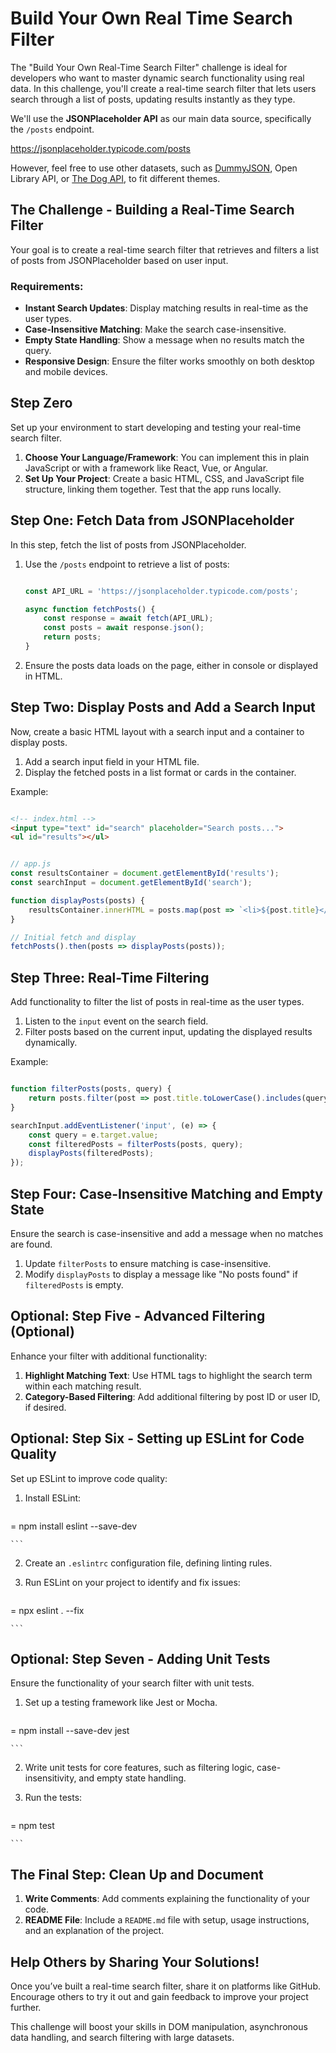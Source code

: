 # Build Your Own Real Time Search Filter 

The "Build Your Own Real-Time Search Filter" challenge is ideal for developers who want to master dynamic search functionality using real data. In this challenge, you'll create a real-time search filter that lets users search through a list of posts, updating results instantly as they type.

We'll use the **JSONPlaceholder API** as our main data source, specifically the `/posts` endpoint. 

https://jsonplaceholder.typicode.com/posts

However, feel free to use other datasets, such as [DummyJSON](https://dummyjson.com/), Open Library API, or [The Dog API](https://thedogapi.com/), to fit different themes.

## The Challenge - Building a Real-Time Search Filter

Your goal is to create a real-time search filter that retrieves and filters a list of posts from JSONPlaceholder based on user input.

### Requirements:

- **Instant Search Updates**: Display matching results in real-time as the user types.
- **Case-Insensitive Matching**: Make the search case-insensitive.
- **Empty State Handling**: Show a message when no results match the query.
- **Responsive Design**: Ensure the filter works smoothly on both desktop and mobile devices.


## Step Zero

Set up your environment to start developing and testing your real-time search filter.

1. **Choose Your Language/Framework**: You can implement this in plain JavaScript or with a framework like React, Vue, or Angular.
2. **Set Up Your Project**: Create a basic HTML, CSS, and JavaScript file structure, linking them together. Test that the app runs locally.

## Step One: Fetch Data from JSONPlaceholder

In this step, fetch the list of posts from JSONPlaceholder.

1. Use the `/posts` endpoint to retrieve a list of posts:
    
    ```jsx

    const API_URL = 'https://jsonplaceholder.typicode.com/posts';
    
    async function fetchPosts() {
        const response = await fetch(API_URL);
        const posts = await response.json();
        return posts;
    }
    
    ```
    
2. Ensure the posts data loads on the page, either in console or displayed in HTML.



## Step Two: Display Posts and Add a Search Input

Now, create a basic HTML layout with a search input and a container to display posts.

1. Add a search input field in your HTML file.
2. Display the fetched posts in a list format or cards in the container.

Example:

```html

<!-- index.html -->
<input type="text" id="search" placeholder="Search posts...">
<ul id="results"></ul>

```

```jsx

// app.js
const resultsContainer = document.getElementById('results');
const searchInput = document.getElementById('search');

function displayPosts(posts) {
    resultsContainer.innerHTML = posts.map(post => `<li>${post.title}</li>`).join('');
}

// Initial fetch and display
fetchPosts().then(posts => displayPosts(posts));

```



## Step Three: Real-Time Filtering

Add functionality to filter the list of posts in real-time as the user types.

1. Listen to the `input` event on the search field.
2. Filter posts based on the current input, updating the displayed results dynamically.

Example:

```jsx

function filterPosts(posts, query) {
    return posts.filter(post => post.title.toLowerCase().includes(query.toLowerCase()));
}

searchInput.addEventListener('input', (e) => {
    const query = e.target.value;
    const filteredPosts = filterPosts(posts, query);
    displayPosts(filteredPosts);
});

```



## Step Four: Case-Insensitive Matching and Empty State

Ensure the search is case-insensitive and add a message when no matches are found.

1. Update `filterPosts` to ensure matching is case-insensitive.
2. Modify `displayPosts` to display a message like "No posts found" if `filteredPosts` is empty.



## Optional: Step Five - Advanced Filtering (Optional)

Enhance your filter with additional functionality:

1. **Highlight Matching Text**: Use HTML tags to highlight the search term within each matching result.
2. **Category-Based Filtering**: Add additional filtering by post ID or user ID, if desired.



## Optional: Step Six - Setting up ESLint for Code Quality

Set up ESLint to improve code quality:

1. Install ESLint:
    
    ```bash
=
    npm install eslint --save-dev
    
    ```
    
2. Create an `.eslintrc` configuration file, defining linting rules.
3. Run ESLint on your project to identify and fix issues:
    
    ```bash
=
    npx eslint . --fix
    
    ```
    

## Optional: Step Seven - Adding Unit Tests

Ensure the functionality of your search filter with unit tests.

1. Set up a testing framework like Jest or Mocha.
    
    ```bash
=
    npm install --save-dev jest
    
    ```
    
2. Write unit tests for core features, such as filtering logic, case-insensitivity, and empty state handling.
3. Run the tests:
    
    ```bash
=
    npm test
    
    ```
    


## The Final Step: Clean Up and Document

1. **Write Comments**: Add comments explaining the functionality of your code.
2. **README File**: Include a `README.md` file with setup, usage instructions, and an explanation of the project.


## Help Others by Sharing Your Solutions!

Once you’ve built a real-time search filter, share it on platforms like GitHub. Encourage others to try it out and gain feedback to improve your project further.


This challenge will boost your skills in DOM manipulation, asynchronous data handling, and search filtering with large datasets.